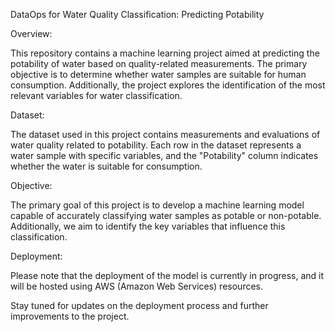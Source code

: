 DataOps for Water Quality Classification: Predicting Potability

Overview:

This repository contains a machine learning project aimed at predicting the potability of water based on quality-related measurements. The primary objective is to determine whether water samples are suitable for human consumption. Additionally, the project explores the identification of the most relevant variables for water classification.

Dataset:

The dataset used in this project contains measurements and evaluations of water quality related to potability. Each row in the dataset represents a water sample with specific variables, and the "Potability" column indicates whether the water is suitable for consumption.

Objective:

The primary goal of this project is to develop a machine learning model capable of accurately classifying water samples as potable or non-potable. Additionally, we aim to identify the key variables that influence this classification.

Deployment:

Please note that the deployment of the model is currently in progress, and it will be hosted using AWS (Amazon Web Services) resources.

Stay tuned for updates on the deployment process and further improvements to the project.
